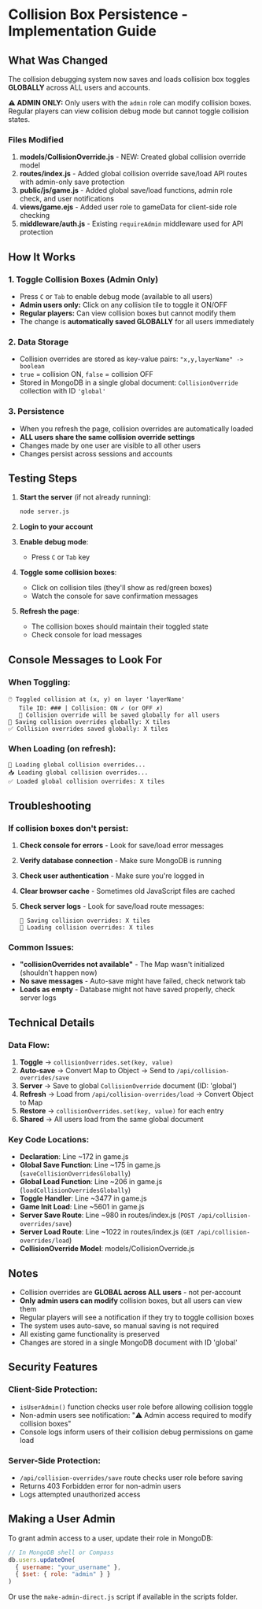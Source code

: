 # Collision Box Persistence - Implementation Guide

## What Was Changed

The collision debugging system now saves and loads collision box toggles **GLOBALLY** across ALL users and accounts. 

**⚠️ ADMIN ONLY:** Only users with the `admin` role can modify collision boxes. Regular players can view collision debug mode but cannot toggle collision states.

### Files Modified

1. **models/CollisionOverride.js** - NEW: Created global collision override model
2. **routes/index.js** - Added global collision override save/load API routes with admin-only save protection
3. **public/js/game.js** - Added global save/load functions, admin role check, and user notifications
4. **views/game.ejs** - Added user role to gameData for client-side role checking
5. **middleware/auth.js** - Existing `requireAdmin` middleware used for API protection

## How It Works

### 1. Toggle Collision Boxes (Admin Only)
- Press `C` or `Tab` to enable debug mode (available to all users)
- **Admin users only:** Click on any collision tile to toggle it ON/OFF
- **Regular players:** Can view collision boxes but cannot modify them
- The change is **automatically saved GLOBALLY** for all users immediately

### 2. Data Storage
- Collision overrides are stored as key-value pairs: `"x,y,layerName" -> boolean`
- `true` = collision ON, `false` = collision OFF
- Stored in MongoDB in a single global document: `CollisionOverride` collection with ID `'global'`

### 3. Persistence
- When you refresh the page, collision overrides are automatically loaded
- **ALL users share the same collision override settings**
- Changes made by one user are visible to all other users
- Changes persist across sessions and accounts

## Testing Steps

1. **Start the server** (if not already running):
   ```bash
   node server.js
   ```

2. **Login to your account**

3. **Enable debug mode**:
   - Press `C` or `Tab` key

4. **Toggle some collision boxes**:
   - Click on collision tiles (they'll show as red/green boxes)
   - Watch the console for save confirmation messages

5. **Refresh the page**:
   - The collision boxes should maintain their toggled state
   - Check console for load messages

## Console Messages to Look For

### When Toggling:
```
🖱️ Toggled collision at (x, y) on layer 'layerName'
   Tile ID: ### | Collision: ON ✓ (or OFF ✗)
   💾 Collision override will be saved globally for all users
💾 Saving collision overrides globally: X tiles
✅ Collision overrides saved globally: X tiles
```

### When Loading (on refresh):
```
🔧 Loading global collision overrides...
📥 Loading global collision overrides...
✅ Loaded global collision overrides: X tiles
```

## Troubleshooting

### If collision boxes don't persist:

1. **Check console for errors** - Look for save/load error messages

2. **Verify database connection** - Make sure MongoDB is running

3. **Check user authentication** - Make sure you're logged in

4. **Clear browser cache** - Sometimes old JavaScript files are cached

5. **Check server logs** - Look for save/load route messages:
   ```
   🔧 Saving collision overrides: X tiles
   🔧 Loading collision overrides: X tiles
   ```

### Common Issues:

- **"collisionOverrides not available"** - The Map wasn't initialized (shouldn't happen now)
- **No save messages** - Auto-save might have failed, check network tab
- **Loads as empty** - Database might not have saved properly, check server logs

## Technical Details

### Data Flow:

1. **Toggle** → `collisionOverrides.set(key, value)`
2. **Auto-save** → Convert Map to Object → Send to `/api/collision-overrides/save`
3. **Server** → Save to global `CollisionOverride` document (ID: 'global')
4. **Refresh** → Load from `/api/collision-overrides/load` → Convert Object to Map
5. **Restore** → `collisionOverrides.set(key, value)` for each entry
6. **Shared** → All users load from the same global document

### Key Code Locations:

- **Declaration**: Line ~172 in game.js
- **Global Save Function**: Line ~175 in game.js (`saveCollisionOverridesGlobally`)
- **Global Load Function**: Line ~206 in game.js (`loadCollisionOverridesGlobally`)
- **Toggle Handler**: Line ~3477 in game.js
- **Game Init Load**: Line ~5601 in game.js
- **Server Save Route**: Line ~980 in routes/index.js (`POST /api/collision-overrides/save`)
- **Server Load Route**: Line ~1022 in routes/index.js (`GET /api/collision-overrides/load`)
- **CollisionOverride Model**: models/CollisionOverride.js

## Notes

- Collision overrides are **GLOBAL across ALL users** - not per-account
- **Only admin users can modify** collision boxes, but all users can view them
- Regular players will see a notification if they try to toggle collision boxes
- The system uses auto-save, so manual saving is not required
- All existing game functionality is preserved
- Changes are stored in a single MongoDB document with ID 'global'

## Security Features

### Client-Side Protection:
- `isUserAdmin()` function checks user role before allowing collision toggle
- Non-admin users see notification: "⚠️ Admin access required to modify collision boxes"
- Console logs inform users of their collision debug permissions on game load

### Server-Side Protection:
- `/api/collision-overrides/save` route checks user role before saving
- Returns 403 Forbidden error for non-admin users
- Logs attempted unauthorized access

## Making a User Admin

To grant admin access to a user, update their role in MongoDB:

```javascript
// In MongoDB shell or Compass
db.users.updateOne(
  { username: "your_username" },
  { $set: { role: "admin" } }
)
```

Or use the `make-admin-direct.js` script if available in the scripts folder.
